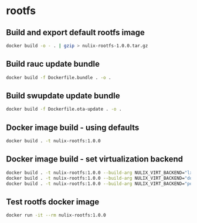 # rootfs

## Build and export default rootfs image

```sh
docker build -o - . | gzip > nulix-rootfs-1.0.0.tar.gz
```

## Build rauc update bundle

```sh
docker build -f Dockerfile.bundle . -o .
```

## Build swupdate update bundle

```sh
docker build -f Dockerfile.ota-update . -o .
```

## Docker image build - using defaults

```sh
docker build . -t nulix-rootfs:1.0.0
```

## Docker image build - set virtualization backend

```sh
docker build . -t nulix-rootfs:1.0.0 --build-arg NULIX_VIRT_BACKEND="lxc"
docker build . -t nulix-rootfs:1.0.0 --build-arg NULIX_VIRT_BACKEND="docker"
docker build . -t nulix-rootfs:1.0.0 --build-arg NULIX_VIRT_BACKEND="podman"
```

## Test rootfs docker image

```sh
docker run -it --rm nulix-rootfs:1.0.0
```

